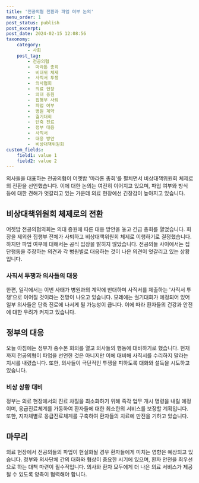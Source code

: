 ```yaml
---
title: '전공의협 전환과 파업 여부 논의'
menu_order: 1
post_status: publish
post_excerpt: 
post_date: 2024-02-15 12:08:56
taxonomy:
    category:
        - 사회
    post_tag:
        - 전공의협
        -  마라톤 총회
        -  비대위 체제
        -  사직서 투쟁
        -  의사협회
        -  의료 현장
        -  의대 증원
        -  집행부 사퇴
        -  파업 여부
        -  병원 계약
        -  궐기대회
        -  단축 진료
        -  정부 대응
        -  사직서
        -  대응 방안
        -  비상대책위원회
custom_fields:
    field1: value 1
    field2: value 2
---
```


의사들을 대표하는 전공의협이 어젯밤 '마라톤 총회'를 펼치면서 비상대책위원회 체제로의 전환을 선언했습니다. 이에 대한 논의는 여전히 이어지고 있으며, 파업 여부와 방식 등에 대한 견해가 엇갈리고 있는 가운데 의료 현장에선 긴장감이 높아지고 있습니다. 
## 비상대책위원회 체제로의 전환
어젯밤 전공의협의회는 의대 증원에 따른 대응 방안을 놓고 긴급 총회를 열었습니다. 회장을 제외한 집행부 전체가 사퇴하고 비상대책위원회 체제로 이행하기로 결정했습니다. 하지만 파업 여부에 대해서는 공식 입장을 밝히지 않았습니다. 전공의들 사이에서는 집단행동을 주장하는 의견과 각 병원별로 대응하는 것이 나은 의견이 엇갈리고 있는 상황입니다.
### 사직서 투쟁과 의사들의 대응
한편, 일각에서는 이번 사태가 병원과의 계약에 반대하며 사직서를 제출하는 '사직서 투쟁'으로 이어질 것이라는 전망이 나오고 있습니다. 모레에는 궐기대회가 예정되어 있어 일부 의사들은 단축 진료에 나서게 될 가능성이 큽니다. 이에 따라 환자들의 건강과 안전에 대한 우려가 커지고 있습니다.
## 정부의 대응
오늘 아침에는 정부가 중수본 회의를 열고 의사들의 행동에 대비하기로 했습니다. 현재까지 전공의협이 파업을 선언한 것은 아니지만 이에 대비해 사직서를 수리하지 말라는 지시를 내렸습니다. 또한, 의사들이 극단적인 투쟁을 피하도록 대화와 설득을 시도하고 있습니다. 
### 비상 상황 대비
정부는 의료 현장에서의 진료 차질을 최소화하기 위해 즉각 업무 개시 명령을 내릴 예정이며, 응급진료체계를 가동하여 환자들에 대한 최소한의 서비스를 보장할 계획입니다. 또한, 지자체별로 응급진료체계를 구축하여 환자들의 치료에 만전을 기하고 있습니다.
## 마무리
의료 현장에서 전공의들의 파업이 현실화될 경우 환자들에게 미치는 영향은 예상되고 있습니다. 정부와 의사단체 간의 대화와 협상이 중요한 시기에 있으며, 환자 안전을 최우선으로 하는 대책 마련이 필수적입니다. 의사와 환자 모두에게 더 나은 의료 서비스가 제공될 수 있도록 양측이 협력해야 합니다.
